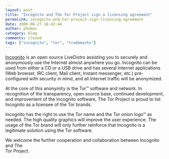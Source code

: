 ```yaml
---
layout: post
title: "Incognito and The Tor Project sign a licensing agreement"
permalink: incognito-and-tor-project-sign-licensing-agreement
date: 2008-06-27 16:42:44
author: phobos
category: blog
comments: closed
tags: ["incognito", "tor", "trademarks"]
---
```


[Incognito](http://anonymityanywhere.com/incognito/) is an open source LiveDistro assisting you to securely and anonymously use the Internet almost anywhere you go. Incognito can be used from either a CD or a USB drive and has several Internet applications (Web browser, IRC client, Mail client, Instant messenger, etc.) pre-configured with security in mind, and all Internet traffic will be anonymized.

At the core of this anonymity is the Tor™ software and network. In recognition of the transparency, open source base, continued development, and improvement of the Incognito software, The Tor Project is proud to list Incognito as a licensee of the Tor brands.

Incognito has the right to use the Tor name and the Tor onion logo™ as needed. The high quality graphics will improve the user experience. The usage of the Tor brand will only further reinforce that Incognito is a legitimate solution using the Tor software.

<!-- more -->

We welcome the further cooperation and collaboration between Incognito and The  
 Tor Project.
